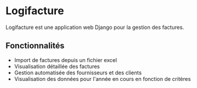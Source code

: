 # Logifacture

Logifacture est une application web Django pour la gestion des factures.

## Fonctionnalités

- Import de factures depuis un fichier excel
- Visualisation détaillée des factures
- Gestion automatisée des fournisseurs et des clients
- Visualisation des données pour l'année en cours en fonction de critères
